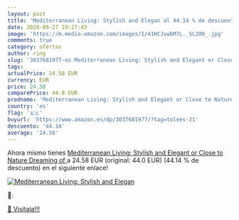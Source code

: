 ```yaml
---
layout: post
title: 'Mediterranean Living: Stylish and Elegan al 44.14 % de descuento'
date: 2020-09-27 19:27:43
image: 'https://m.media-amazon.com/images/I/41HCJvwbM7L._SL200_.jpg'
comments: true
category: ofertas
author: ring
slug: '3037681977-es Mediterranean Living: Stylish and Elegant or Close to...'
tags: 
actualPrice: 24.58 EUR
currency: EUR
price: 24.58
comparePrice: 44.0 EUR
prodname: 'Mediterranean Living: Stylish and Elegant or Close to Nature  Dreaming of '
country: 'es'
flag: '🇪🇸'
buyurl: 'https://www.amazon.es/dp/3037681977/?tag=tolees-21'
descuento: '44.14'
average: '24.58'
---
```


Ahora mismo tienes [Mediterranean Living: Stylish and Elegant or Close to Nature  Dreaming of ](https://www.amazon.es/dp/3037681977/?tag=tolees-21) a 24.58 EUR (original: 44.0 EUR) (44.14 %  de descuento) en el siguiente enlace!

[![Mediterranean Living: Stylish and Elegan](https://m.media-amazon.com/images/I/41HCJvwbM7L._SL200_.jpg)](https://www.amazon.es/dp/3037681977/?tag=tolees-21)

🔎:


[🛒 Visítala!!!](https://www.amazon.es/dp/3037681977/?tag=tolees-21)
